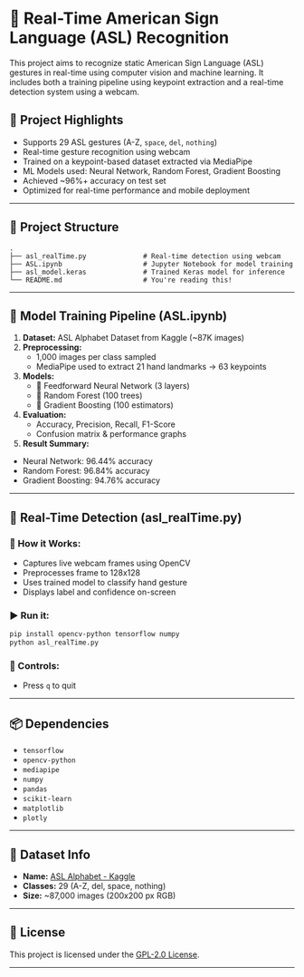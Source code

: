 
# 🤟 Real-Time American Sign Language (ASL) Recognition

This project aims to recognize static American Sign Language (ASL) gestures in real-time using computer vision and machine learning. It includes both a training pipeline using keypoint extraction and a real-time detection system using a webcam.

## 📌 Project Highlights

-  Supports 29 ASL gestures (A-Z, `space`, `del`, `nothing`)
-  Real-time gesture recognition using webcam
-  Trained on a keypoint-based dataset extracted via MediaPipe
-  ML Models used: Neural Network, Random Forest, Gradient Boosting
-  Achieved ~96%+ accuracy on test set
-  Optimized for real-time performance and mobile deployment

---

## 📁 Project Structure

```
.
├── asl_realTime.py              # Real-time detection using webcam
├── ASL.ipynb                    # Jupyter Notebook for model training
├── asl_model.keras              # Trained Keras model for inference
└── README.md                    # You're reading this!
```

---

## 🧠 Model Training Pipeline (ASL.ipynb)

1. **Dataset:** ASL Alphabet Dataset from Kaggle (~87K images)
2. **Preprocessing:**
   - 1,000 images per class sampled
   - MediaPipe used to extract 21 hand landmarks → 63 keypoints
3. **Models:**
   - 🧠 Feedforward Neural Network (3 layers)
   - 🌲 Random Forest (100 trees)
   - 🔁 Gradient Boosting (100 estimators)
4. **Evaluation:**
   - Accuracy, Precision, Recall, F1-Score
   - Confusion matrix & performance graphs
5. **Result Summary:**

- Neural Network: 96.44% accuracy
- Random Forest: 96.84% accuracy
- Gradient Boosting: 94.76% accuracy

---

## 🎥 Real-Time Detection (asl_realTime.py)

### 🔧 How it Works:
- Captures live webcam frames using OpenCV
- Preprocesses frame to 128x128
- Uses trained model to classify hand gesture
- Displays label and confidence on-screen

### ▶️ Run it:

```bash
pip install opencv-python tensorflow numpy
python asl_realTime.py
```

### 🔄 Controls:
- Press `q` to quit

---

## 📦 Dependencies

- `tensorflow`
- `opencv-python`
- `mediapipe`
- `numpy`
- `pandas`
- `scikit-learn`
- `matplotlib`
- `plotly`

---

## 📂 Dataset Info

- **Name:** [ASL Alphabet - Kaggle](https://www.kaggle.com/datasets/grassknoted/asl-alphabet)
- **Classes:** 29 (A-Z, del, space, nothing)
- **Size:** ~87,000 images (200x200 px RGB)

---

## 📜 License

This project is licensed under the [GPL-2.0 License](https://www.gnu.org/licenses/old-licenses/gpl-2.0.html).

---


